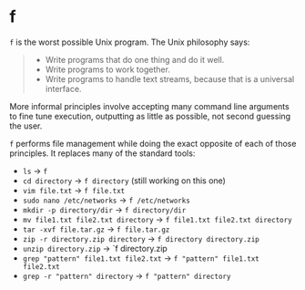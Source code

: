 # f

`f` is the worst possible Unix program. The Unix philosophy says:

> - Write programs that do one thing and do it well.
> - Write programs to work together.
> - Write programs to handle text streams, because that is a universal interface.

More informal principles involve accepting many command line arguments to fine tune execution, outputting as little as possible, not second guessing the user.

`f` performs file management while doing the exact opposite of each of those principles. It replaces many of the standard tools:

- `ls` -> `f`
- `cd directory` -> `f directory` (still working on this one)
- `vim file.txt` -> `f file.txt`
- `sudo nano /etc/networks` -> `f /etc/networks`
- `mkdir -p directory/dir` -> `f directory/dir`
- `mv file1.txt file2.txt directory` -> `f file1.txt file2.txt directory`
- `tar -xvf file.tar.gz` -> `f file.tar.gz`
- `zip -r directory.zip directory` -> `f directory directory.zip`
- `unzip directory.zip` -> `f directory.zip
- `grep "pattern" file1.txt file2.txt` -> `f "pattern" file1.txt file2.txt`
- `grep -r "pattern" directory` -> `f "pattern" directory`


